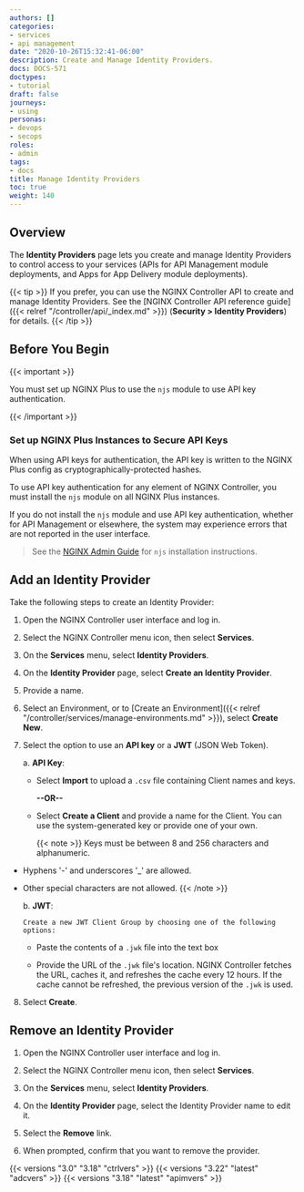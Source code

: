 ```yaml
---
authors: []
categories:
- services
- api management
date: "2020-10-26T15:32:41-06:00"
description: Create and Manage Identity Providers.
docs: DOCS-571
doctypes:
- tutorial
draft: false
journeys:
- using
personas:
- devops
- secops
roles:
- admin
tags:
- docs
title: Manage Identity Providers
toc: true
weight: 140
---
```


## Overview

The **Identity Providers** page lets you create and manage Identity Providers to control access to your services (APIs for API Management module deployments, and Apps for App Delivery module deployments).

{{< tip >}}
If you prefer, you can use the NGINX Controller API to create and manage Identity Providers. See the [NGINX Controller API reference guide]({{< relref "/controller/api/_index.md" >}}) (**Security > Identity Providers**) for details.
{{< /tip >}}

## Before You Begin

{{< important >}}

You must set up NGINX Plus to use the `njs` module to use API key authentication.

{{< /important >}}

### Set up NGINX Plus Instances to Secure API Keys

When using API keys for authentication, the API key is written to the NGINX Plus config as cryptographically-protected hashes. 

To use API key authentication for any element of NGINX Controller, you must install the `njs` module on all NGINX Plus instances.

If you do not install the `njs` module and use API key authentication, whether for API Management or elsewhere, the system may experience errors that are not reported in the user interface.

> See the [NGINX Admin Guide](https://docs.nginx.com/nginx/admin-guide/dynamic-modules/nginscript/) for `njs` installation instructions.

## Add an Identity Provider

Take the following steps to create an Identity Provider:

1. Open the NGINX Controller user interface and log in.

2. Select the NGINX Controller menu icon, then select **Services**.

3. On the **Services** menu, select **Identity Providers**.

4. On the **Identity Provider** page, select **Create an Identity Provider**.

5. Provide a name.

6. Select an Environment, or to [Create an Environment]({{< relref "/controller/services/manage-environments.md" >}}), select **Create New**.

7. Select the option to use an **API key** or a **JWT** (JSON Web Token).

    a. **API Key**:

      - Select **Import** to upload a `.csv` file containing Client names and keys. 

        **--OR--**

      - Select **Create a Client** and provide a name for the Client. You can use the system-generated key or provide one of your own.
        
        {{< note >}} 
Keys must be between 8 and 256 characters and alphanumeric.

- Hyphens '-' and underscores '_' are allowed.
- Other special characters are not allowed.
        {{< /note >}}

    b. **JWT**:

      Create a new JWT Client Group by choosing one of the following options:

  - Paste the contents of a `.jwk` file into the text box

  - Provide the URL of the `.jwk` file's location. NGINX Controller fetches the URL, caches it, and refreshes the cache every 12 hours. If the cache cannot be refreshed, the previous version of the `.jwk` is used.
  
8. Select **Create**.

## Remove an Identity Provider

1. Open the NGINX Controller user interface and log in.

2. Select the NGINX Controller menu icon, then select **Services**.

3. On the **Services** menu, select **Identity Providers**.

4. On the **Identity Provider** page, select the Identity Provider name to edit it.

5. Select the **Remove** link.

6. When prompted, confirm that you want to remove the provider.


{{< versions "3.0" "3.18" "ctrlvers" >}}
{{< versions "3.22" "latest" "adcvers" >}}
{{< versions "3.18" "latest" "apimvers" >}}
